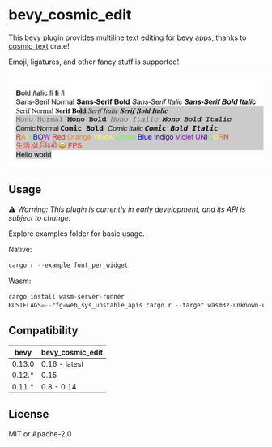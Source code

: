 # bevy_cosmic_edit

This bevy plugin provides multiline text editing for bevy apps, thanks to [cosmic_text](https://github.com/pop-os/cosmic-text) crate!

Emoji, ligatures, and other fancy stuff is supported!

![bevy_cosmic_edit](./bevy_cosmic_edit.png)

## Usage

⚠️ *Warning: This plugin is currently in early development, and its API is subject to change.*

Explore examples folder for basic usage.

Native:

```rust
cargo r --example font_per_widget
```

Wasm:

```rust
cargo install wasm-server-runner
RUSTFLAGS=--cfg=web_sys_unstable_apis cargo r --target wasm32-unknown-unknown --example basic_ui
```

## Compatibility

| bevy   | bevy_cosmic_edit |
| ------ | ---------------- |
| 0.13.0 | 0.16 - latest    |
| 0.12.* | 0.15             |
| 0.11.* | 0.8 - 0.14       |


## License

MIT or Apache-2.0
